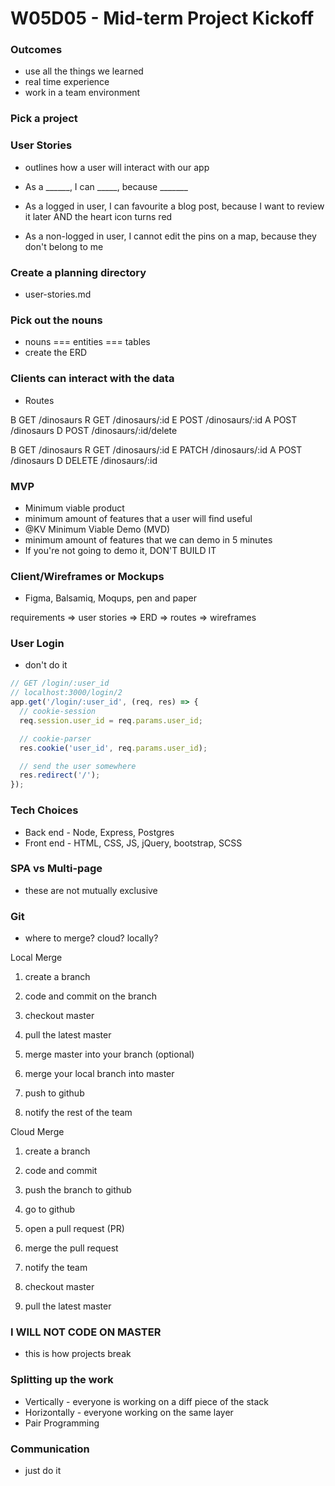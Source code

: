 # W05D05 - Mid-term Project Kickoff

### Outcomes
* use all the things we learned
* real time experience
* work in a team environment

### Pick a project

### User Stories
* outlines how a user will interact with our app
* As a ______, I can _____, because _______

* As a logged in user, I can favourite a blog post, because I want to review it later AND the heart icon turns red

* As a non-logged in user, I cannot edit the pins on a map, because they don't belong to me

### Create a planning directory
* user-stories.md

### Pick out the nouns
* nouns === entities === tables
* create the ERD

### Clients can interact with the data
* Routes

B GET   /dinosaurs
R GET   /dinosaurs/:id
E POST  /dinosaurs/:id
A POST  /dinosaurs
D POST  /dinosaurs/:id/delete

B GET     /dinosaurs
R GET     /dinosaurs/:id
E PATCH   /dinosaurs/:id
A POST    /dinosaurs
D DELETE  /dinosaurs/:id

### MVP
* Minimum viable product
* minimum amount of features that a user will find useful
* @KV Minimum Viable Demo (MVD)
* minimum amount of features that we can demo in 5 minutes
* If you're not going to demo it, DON'T BUILD IT

### Client/Wireframes or Mockups
* Figma, Balsamiq, Moqups, pen and paper


requirements => user stories => ERD => routes => wireframes

### User Login
* don't do it

```js
// GET /login/:user_id
// localhost:3000/login/2
app.get('/login/:user_id', (req, res) => {
  // cookie-session
  req.session.user_id = req.params.user_id;

  // cookie-parser
  res.cookie('user_id', req.params.user_id);

  // send the user somewhere
  res.redirect('/');
});
```

### Tech Choices
* Back end - Node, Express, Postgres
* Front end - HTML, CSS, JS, jQuery, bootstrap, SCSS

### SPA vs Multi-page
* these are not mutually exclusive

### Git
* where to merge? cloud? locally?

Local Merge
1. create a branch
2. code and commit on the branch

3. checkout master
4. pull the latest master
5. merge master into your branch (optional)

5. merge your local branch into master
6. push to github
7. notify the rest of the team

Cloud Merge
1. create a branch
2. code and commit
3. push the branch to github

4. go to github
5. open a pull request (PR)
6. merge the pull request

7. notify the team
8. checkout master
9. pull the latest master

### I WILL NOT CODE ON MASTER
* this is how projects break

### Splitting up the work
* Vertically - everyone is working on a diff piece of the stack
* Horizontally - everyone working on the same layer
* Pair Programming

### Communication
* just do it










